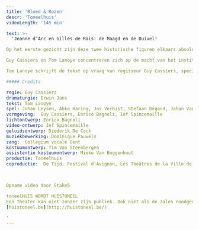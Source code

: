 ```yaml
---
title: 'Bloed & Rozen'
descr: 'Toneelhuis'
videoLength: '145 min'

text: >-
  'Jeanne d’Arc en Gilles de Rais: de Maagd en de Duivel!                

Op het eerste gezicht zijn deze twee historische figuren elkaars absolute tegenpool. Het eenvoudige Franse boerenmeisje Jeanne d’Arc sterft na enkele spectaculaire overwinningen op Engeland als heks op de brandstapel. De rijke en adellijke Gilles de Rais, die aan haar zijde vocht, geeft zich na haar dood over aan magie, moord en seksuele excessen en sterft op de brandstapel als een boetvaardige zondaar.

Guy Cassiers en Tom Lanoye concentreren zich op de macht van het instituut Kerk. Brandend actueel.

Tom Lanoye schrijft de tekst op vraag van regisseur Guy Cassiers, speciaal voor het Festival van Avignon. Het stuk wordt er na de première in Antwerpen opgevoerd in de Cour d'Honneur du Palais des Papes.

##### Credits

regie: Guy Cassiers  
dramaturgie: Erwin Jans  
tekst: Tom Lanoye  
spel: Johan Leysen, Abke Haring, Jos Verbist, Stefaan Degand, Johan Van Assche, Katelijne Damen, Han Kerckhoffs  
vormgeving:  Guy Cassiers, Enrico Bagnoli, Ief Spincemaille  
lichtontwerp: Enrico Bagnoli  
video-ontwerp: Ief Spincemaille  
geluidsontwerp: Diederik De Cock  
muziekbewerking: Dominique Pauwels  
zang:  Collegium vocale Gent  
kostuumontwerp: Tim Van Steenbergen  
assistentie kostuumontwerp: Mieke Van Buggenhout  
productie: Toneelhuis  
coproductie:  De Tijd, Festival d'Avignon, Les Théâtres de la Ville de Luxembourg, deSingel Internationale Kunstcampus, Collegium vocale Gent                                    

‍

Opname video door Stake5  

toneelHUIS WORDT HUISTONEEL  
Een theater kan niet zonder zijn publiek. Ook niet als de zalen noodgedwongen leeg staan. Daarom zoeken de Toneelhuismakers u op vanuit hun schuiloorden. Ze spinnen vanuit hun huizen lange, onzichtbare draden tot bij u, met verhalen, gedichten, gedachten en beelden. Zo wordt Toneelhuis voor even Huistoneel. Geniet ervan!  
[huistoneel.be](http://huistoneel.be/)

‍'
---
```

